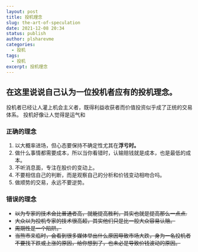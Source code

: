 ```yaml
---
layout: post
title: 投机理念
slug: the-art-of-speculation
date: 2021-12-08 20:34
status: publish
author: plsharevme
categories: 
  - 投机
tags: 
  - 投机
excerpt: 投机理念
---
```


## 在这里说说自己认为一位**投机者**应有的投机理念。

投机者已经让人灌上机会主义者，既得利益收获者而价值投资似乎成了正统的交易体系。
投机好像让人觉得是运气和

### 正确的理念
1. 以大概率进场，但心态要保持不确定性尤其在**浮亏时。**
2. 做什么事情都需要成本，所以当你看错时，认输赔钱就是成本，也是最低的成本。
3. 不听消息面，专注在股价的变动上。
4. 不要相信自己的判断，而是观察自己的分析和价钱变动相吻合吗。
5. 做顺势的交易，永远不要逆势。
      

### 错误的理念
- ~~以为专家的技术会比普通者高，就能提高胜利，其实也就是提高那么一点点.~~
- ~~大众以为投机专家的技术很高超，其实他们只是比一般大众容易认赔。~~
- ~~周期性是一个陷阱。~~
- ~~当熊市来临时，会看到很多媒体举出什么原因导致市场大跌，身为一名投机者不要找下跌或上涨的原因，给你想到了，也未必是导致价钱波动的原因。~~
      
      
